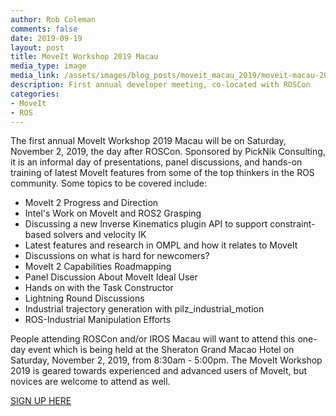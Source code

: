 ```yaml
---
author: Rob Coleman
comments: false
date: 2019-09-19
layout: post
title: MoveIt Workshop 2019 Macau
media_type: image
media_link: /assets/images/blog_posts/moveit_macau_2019/moveit-macau-2019-logo.png
description: First annual developer meeting, co-located with ROSCon
categories:
- MoveIt
- ROS
---
```


The first annual MoveIt Workshop 2019 Macau will be on Saturday, November 2, 2019, the day after ROSCon. Sponsored by PickNik Consulting, it is an informal day of presentations, panel discussions, and hands-on training of latest MoveIt features from some of the top thinkers in the ROS community. Some topics to be covered include:

* MoveIt 2 Progress and Direction	
* Intel's Work on MoveIt and ROS2 Grasping
* Discussing a new Inverse Kinematics plugin API to support constraint-based solvers and velocity IK
* Latest features and research in OMPL and how it relates to MoveIt	
* Discussions on what is hard for newcomers?	
* MoveIt 2 Capabilities Roadmapping	
* Panel Discussion About MoveIt Ideal User	
* Hands on with the Task Constructor	
* Lightning Round Discussions
* Industrial trajectory generation with pilz_industrial_motion	
* ROS-Industrial Manipulation Efforts

People attending ROSCon and/or IROS Macau will want to attend this one-day event which is being held at the Sheraton Grand Macao Hotel on Saturday, November 2, 2019, from 8:30am - 5:00pm. The MoveIt Workshop 2019 is geared towards experienced and advanced users of MoveIt, but novices are welcome to attend as well.

[SIGN UP HERE](https://docs.google.com/forms/d/e/1FAIpQLSfcTizP3zP8n2Yetnfq0Arwp_waTX1rq-dFpfvxcX1uP4M80w/viewform)

